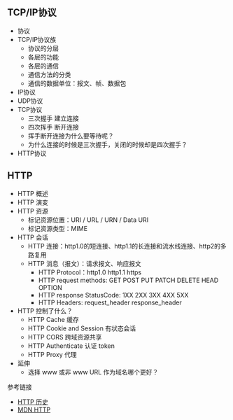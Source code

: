 
## TCP/IP协议
- 协议
- TCP/IP协议族
  - 协议的分层
  - 各层的功能
  - 各层的通信
  - 通信方法的分类
  - 通信的数据单位：报文、帧、数据包
- IP协议
- UDP协议
- TCP协议
  - 三次握手 建立连接
  - 四次挥手 断开连接
  - 挥手断开连接为什么要等待呢？
  - 为什么连接的时候是三次握手，关闭的时候却是四次握手？
- HTTP协议

## HTTP
- HTTP 概述
- HTTP 演变
- HTTP 资源
    - 标记资源位置：URI / URL / URN / Data URI
    - 标记资源类型：MIME
- HTTP 会话
    - HTTP 连接：http1.0的短连接、http1.1的长连接和流水线连接、http2的多路复用
    - HTTP 消息（报文）：请求报文、响应报文
        - HTTP Protocol：http1.0  http1.1 https
        - HTTP request methods: GET POST PUT PATCH DELETE HEAD OPTION
        - HTTP response StatusCode: 1XX 2XX 3XX 4XX 5XX
        - HTTP Headers: request_header response_header
- HTTP 控制了什么？
    - HTTP Cache 缓存
    - HTTP Cookie and Session 有状态会话
    - HTTP CORS 跨域资源共享
    - HTTP Authenticate 认证 token
    - HTTP Proxy 代理
- 延伸
    - 选择 www 或非 www URL 作为域名哪个更好？

参考链接
- [HTTP 历史](https://thehistoryoftheweb.com/complete-history/)
- [MDN HTTP](https://developer.mozilla.org/zh-CN/docs/Web/HTTP/Basics_of_HTTP)

